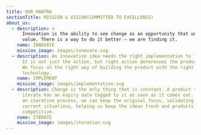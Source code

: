 ```yaml
---
title: OUR MANTRA
sectionTitle: MISSION & VISION(COMMITTED TO EXCELLENCE)
about_us:
  - description: >
      Innovation is the ability to see change as an opportunity that unlocks new
      value. There is a way to do it better – we are finding it.
    name: INNOVATE
    mission_image: images/innovate.svg
  - description: An Innovation idea needs the right implementation to find success.
      It is not just the action, but right action determines the product fate.
      We focus on the right way of building the product with the right
      technology.
    name: IMPLEMENT
    mission_image: images/implementation.svg
  - description: Change is the only thing that is constant. A product that does not
      iterate has an expiry date tagged to it as soon as it comes out. Through
      an iterative process, we can keep the original focus, validating for
      current situations, helping us keep the ideas fresh and products
      competitive.
    name: ITERATE
    mission_image: images/iteration.svg
---
```

 
